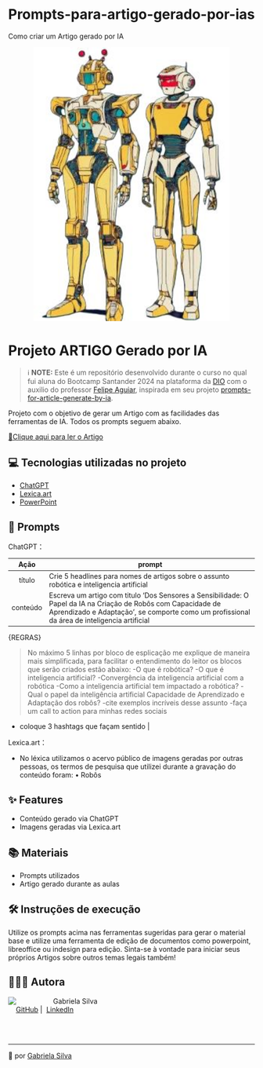 # Prompts-para-artigo-gerado-por-ias
Como criar um Artigo gerado por IA

<p align="center">
<img 
    src="img7.jpg"
    width="400"  
/>
</p>

# Projeto ARTIGO Gerado por IA


 > ℹ️ **NOTE:** Este é um repositório desenvolvido durante o curso no qual fui aluna do Bootcamp Santander 2024 na plataforma da [DIO](https://dio.me) com o auxilio do professor [Felipe Aguiar](https://github.com/felipeAguiarCode), inspirada em seu projeto [prompts-for-article-generate-by-ia](https://github.com/felipeAguiarCode/prompts-for-article-generate-by-ia).

Projeto com o objetivo de gerar um Artigo com as facilidades das ferramentas de IA. Todos os prompts seguem abaixo.

<a href="Ebook Redes Neuraus Artificiais.pdf" title="View PDF now"> 📕Clique aqui para ler o Artigo</a>

## 💻 Tecnologias utilizadas no projeto

- [ChatGPT](https://chat.openai.com/) 
- [Lexica.art](https://lexica.art/)
- [PowerPoint](https://www.microsoft.com/en/microsoft-365/powerpoint)

## 🧠 Prompts


ChatGPT：

|   Ação   | prompt                                                                                                                                                                                                                                                                         |
| :------: | ------------------------------------------------------------------------------------------------------------------------------------------------------------------------------------------------------------------------------------------------------------------------------ |
|  título  | Crie 5 headlines para nomes de artigos sobre o assunto robótica e inteligencia artificial                                                        |
| conteúdo | Escreva um artigo com titulo ‘Dos Sensores a Sensibilidade: O Papel da IA na Criação de Robôs com Capacidade de Aprendizado e Adaptação’, se comporte como um profissional da área de inteligencia artificial 

{REGRAS}
>No máximo 5 linhas por bloco de esplicação
>me explique de maneira mais simplificada, para facilitar o entendimento do leitor
>os blocos que serão criados estão abaixo:
-O que é robótica?
-O que é inteligencia artificial?
-Convergência da inteligencia artificial com a robótica
-Como a inteligencia artificial tem impactado a robótica?
-Qual o papel da inteligência artificial Capacidade de Aprendizado e Adaptação dos robôs?
-cite exemplos incríveis desse assunto
-faça um call to action para minhas redes sociais
- coloque 3 hashtags que façam sentido |


Lexica.art：

- No léxica utilizamos o acervo público de imagens geradas por outras pessoas, os termos de pesquisa que utilizei durante a gravação do conteúdo foram:
• Robôs

## ✨ Features

- Conteúdo gerado via ChatGPT
- Imagens geradas via Lexica.art

## 📚 Materiais

- Prompts utilizados
- Artigo gerado durante as aulas

## 🛠️ Instruções de execução

Utilize os prompts acima nas ferramentas sugeridas para gerar o material base e utilize uma ferramenta de edição de documentos como powerpoint, libreoffice ou indesign para edição.
Sinta-se à vontade para iniciar seus próprios Artigos sobre outros temas legais também!

## 👩🏻‍💻 Autora

<p>
    <img 
      align=left 
      margin=10 
      width=80 
      src="https://avatars.githubusercontent.com/u/154382591?s=96&v=4"
    />
    <p>&nbsp&nbsp&nbspGabriela Silva<br>
    &nbsp&nbsp&nbsp
    <a href="https://github.com/SabrinaAll">
    GitHub</a>&nbsp;|&nbsp;
    <a href="https://www.linkedin.com/in/gabriela-silva-alves/">
    LinkedIn</a>
</p>
</p>
<br/><br/>
<p>

---

💜 por [Gabriela Silva](https://github.com/SabrinaAll)
